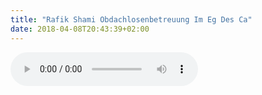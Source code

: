 ```yaml
---
title: "Rafik Shami Obdachlosenbetreuung Im Eg Des Ca"
date: 2018-04-08T20:43:39+02:00
---
```


<audio controls>
	<source src="/audio/rafik-shami-obdachlosenbetreuung-im-eg-des-ca.mp3">
	Your browser does not support the audio element
</audio>